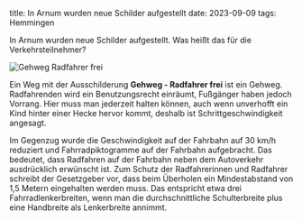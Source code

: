 title: In Arnum wurden neue Schilder aufgestellt
date: 2023-09-09
tags: Hemmingen

In Arnum wurden neue Schilder aufgestellt. Was heißt das für die Verkehrsteilnehmer?

![Gehweg Radfahrer frei](https://md.darmstadt.ccc.de/uploads/d70403c9-22b6-44b2-802a-060ea14e05a2.jpg)

Ein Weg mit der Ausschilderung **Gehweg - Radfahrer frei** ist ein Gehweg. Radfahrenden wird ein Benutzungsrecht einräumt, Fußgänger haben jedoch Vorrang. Hier muss man jederzeit halten können, auch wenn unverhofft ein Kind hinter einer Hecke hervor kommt, deshalb ist Schrittgeschwindigkeit angesagt.

Im Gegenzug wurde die Geschwindigkeit auf der Fahrbahn auf 30 km/h reduziert und Fahrradpiktogramme auf der Fahrbahn aufgebracht. Das bedeutet, dass Radfahren auf der Fahrbahn neben dem Autoverkehr ausdrücklich erwünscht ist. Zum Schutz der Radfahrerinnen und Radfahrer schreibt der Gesetzgeber vor, dass beim Überholen ein Mindestabstand von 1,5 Metern eingehalten werden muss. Das entspricht etwa drei Fahrradlenkerbreiten, wenn man die durchschnittliche Schulterbreite plus eine Handbreite als Lenkerbreite annimmt. 

